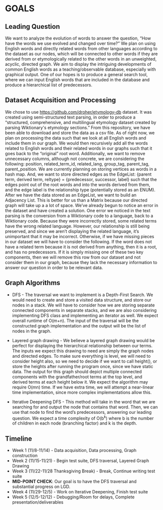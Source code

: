 # GOALS
## **Leading Question**
We want to analyze the evolution of words to answer the question, “How have the words we use evolved and changed over time?” We plan on using English words and directly related words from other languages according to the dataset as our nodes, which will be connected to other words if they are derived from or etymologically related to the other words in an unweighted, acyclic, directed graph. We aim to display the intriguing developments of common English words as a teaching/observable database, especially with graphical output. One of our hopes is to produce a general search tool, where we can input English words that are included in the database and produce a hierarchical list of predecessors.

## **Dataset Acquisition and Processing** 
We chose to use https://github.com/droher/etymology-db dataset. It was created using semi-structured text parsing, in order to produce a “structured, comprehensive, and multilingual etymology dataset created by parsing Wiktionary's etymology sections.” From this repository, we have been able to download and store the data as a csv file. As of right now, we plan on processing the data such that we look at all English words and include them in our graph. We would then recursively add all the words related to English words and their related words in our graphs such that it goes back to the “original” root word. Additionally, we want to remove unnecessary columns, although not concrete, we are considering the following: position, related_term_id, related_lang, group_tag, parent_tag, parent_position. We are currently planning on storing vertices as words in a hash map. And, we want to store directed edges as the EdgeList: {parent term, derived term, reltype} = {predecessor, successor, label} such that the edges point out of the root words and into the words derived from them, and the edge label is the relationship type (potentially stored as an ENUM). After we have the data stored as an EdgeList, we want to build an Adjacency List. This is better for us than a Matrix because our directed graph will take up a a lot of space. We’ve already begun to notice an error in the dataset and have created a solution. One error we noticed in the text parsing is the conversion from a Wiktionary code to a language, back to a Wiktionary code. Because they were incorrectly stored, some related terms have the wrong related language. However, our relationship is still being preserved, and since we aren’t displaying the related language, it’s unimportant that it may be incorrect. Otherwise, if we have missing pieces in our dataset we will have to consider the following. If the word does not have a related term because it is not derived from anything, then it is a root, and has no predecessors. If it is simply missing one of these two key components, then we will remove this row from our dataset and not consider them in our graph, because they lack the necessary information to answer our question in order to be relevant data.

## **Graph Algorithms** 
* DFS - The traversal we want to implement is a Depth-First Search. We would need to create and store a visited data structure, and store our nodes in a stack. We will have to consider how we are storing separate connected components in separate stacks, and we are also considering implementing DFS class and implementing an iterator as well. We expect overall runtime of O(m+n). The input of the traversal will be the constructed graph implementation and the output will be the list of nodes in the graph.

* Layered graph drawing - We believe a layered graph drawing would be perfect for displaying the hierarchical relationship between our terms. The inputs we expect this drawing to need are simply the graph nodes and directed edges. To make sure everything is level, we will need to consider height also, so we need to decide if we want to call height(), or store the heights after running the program once, since we have static data. The output for this graph should depict multiple connected components with the grandfather/root terms at the top level, and derived terms at each height below it. We expect the algorithm may require O(mn) time. If we have extra time, we will attempt a near-linear time implementation, since more complex implementations allow this.

* Iterative Deepening DFS - This method will take in the word that we are searching for and output the node that contains that word. Then, we can use that node to find the word’s predecessors, answering our leading question. We expect a time complexity of O(b<sup>k</sup>) where b is the number of children in each node (branching factor) and k is the depth.

## **Timeline** 
* Week 1 (11/8-11/14) - Data acquisition, Data processing, Graph construction
* Week 2 (11/15-11/21) - Begin test suite, DFS traversal, Layered Graph Drawing
* Week 3 (11/22-11/28 Thanksgiving Break) - Break, Continue writing test suite
* **MID-POINT CHECK**: Our goal is to have the DFS traversal and substantial progress on LGD.
* Week 4 (11/29-12/5) - Work on Iterative Deepening, Finish test suite
* Week 5 (12/5-12/12) - Debugging/Room for delays, Complete presentation/deliverables